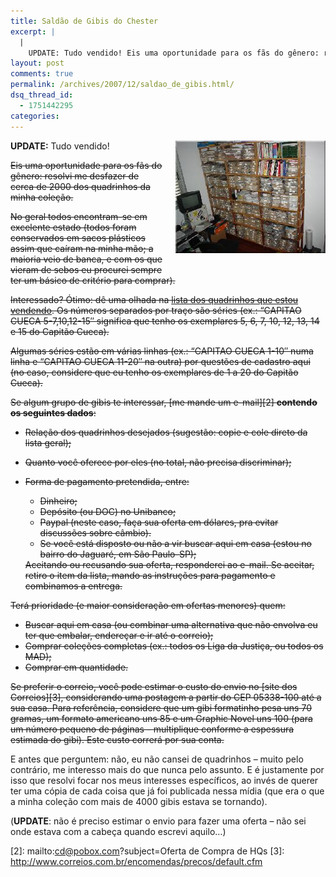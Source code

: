 ```yaml
---
title: Saldão de Gibis do Chester
excerpt: |
  |
    UPDATE: Tudo vendido! Eis uma oportunidade para os fãs do gênero: resolvi me desfazer de cerca de 2000 dos quadrinhos da minha coleção. No geral todos encontram-se em excelente estado (todos foram conservados em sacos plásticos assim que caíram na...
layout: post
comments: true
permalink: /archives/2007/12/saldao_de_gibis.html/
dsq_thread_id:
  - 1751442295
categories:
---
```

<a href="img/estante_grande.jpg" target="_blank"><img src="/img/estante.jpg" alt="minha estante de gibis - clique para ampliar" style="float: right; margin: 0 0 20px 20px;" border="0" height="180" hspace="2" width="240" /></a>**UPDATE:** Tudo vendido!

<strike>Eis uma oportunidade para os fãs do gênero: resolvi me desfazer de cerca de 2000 dos quadrinhos da minha coleção.

No geral todos encontram-se em excelente estado (todos foram conservados em sacos plásticos assim que caíram na minha mão; a maioria veio de banca, e com os que vieram de sebos eu procurei sempre ter um básico de critério para comprar).

Interessado? Ótimo: dê uma olhada na [lista dos quadrinhos que estou vendendo][1]. Os números separados por traço são séries (ex.: &#8220;CAPITAO CUECA 5-7,10,12-15&#8243; significa que tenho os exemplares 5, 6, 7, 10, 12, 13, 14 e 15 do Capitão Cueca).

Algumas séries estão em várias linhas (ex.: &#8220;CAPITAO CUECA 1-10&#8243; numa linha e &#8220;CAPITAO CUECA 11-20&#8243; na outra) por questões de cadastro aqui (no caso, considere que eu tenho os exemplares de 1 a 20 do Capitão Cueca).

Se algum grupo de gibis te interessar, [me mande um e-mail][2] **contendo os seguintes dados**:

*   Relação dos quadrinhos desejados (sugestão: copie e cole direto da lista geral);
*   Quanto você oferece por eles (no total, não precisa discriminar);
*   Forma de pagamento pretendida, entre:
    *   Dinheiro;
    *   Depósito (ou DOC) no Unibanco;
    *   Paypal (neste caso, faça sua oferta em dólares, pra evitar discussões sobre câmbio).
    *   Se você está disposto ou não a vir buscar aqui em casa (estou no bairro do Jaguaré, em São Paulo-SP);</ul>
    Aceitando ou recusando sua oferta, responderei ao e-mail. Se aceitar, retiro o item da lista, mando as instruções para pagamento e combinamos a entrega.

    Terá prioridade (e maior consideração em ofertas menores) quem:

    *   Buscar aqui em casa (ou combinar uma alternativa que não envolva eu ter que embalar, endereçar e ir até o correio);
    *   Comprar coleções completas (ex.: todos os Liga da Justiça, ou todos os MAD);
    *   Comprar em quantidade.

    Se preferir o correio, você pode estimar o custo do envio no [site dos Correios][3], considerando uma postagem a partir do CEP 05338-100 até a sua casa. Para referência, considere que um gibi formatinho pesa uns 70 gramas, um formato americano uns 85 e um Graphic Novel uns 100 (para um número pequeno de páginas &#8211; multiplique conforme a espessura estimada do gibi). Este custo correrá por sua conta.</strike>

    E antes que perguntem: não, eu não cansei de quadrinhos &#8211; muito pelo contrário, me interesso mais do que nunca pelo assunto. E é justamente por isso que resolvi focar nos meus interesses específicos, ao invés de querer ter uma cópia de cada coisa que já foi publicada nessa mídia (que era o que a minha coleção com mais de 4000 gibis estava se tornando).

    (**UPDATE**: não é preciso estimar o envio para fazer uma oferta &#8211; não sei onde estava com a cabeça quando escrevi aquilo&#8230;)

 [1]: //chester.me/linha_organizado.txt
 [2]: mailto:cd@pobox.com?subject=Oferta de Compra de HQs
 [3]: http://www.correios.com.br/encomendas/precos/default.cfm
